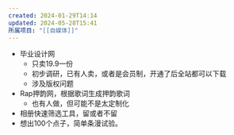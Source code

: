 ```yaml
---
created: 2024-01-29T14:14
updated: 2024-05-28T15:41
所属项目: "[[自媒体]]"
---
```

- 毕业设计网
	- 只卖19.9一份
	- 初步调研，已有人卖，或者是会员制，开通了后全站都可以下载
	- 涉及版权问题
- Rap押韵网，根据歌词生成押韵歌词
	- 也有人做，但可能不是太定制化
- 相册快速筛选工具，留或者不留
- 想出100个点子，简单条漫试验。